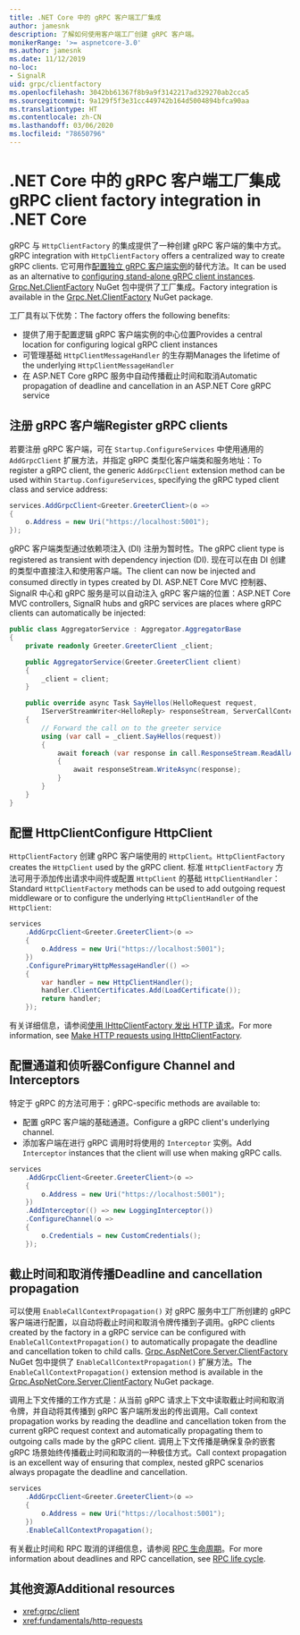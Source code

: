 ```yaml
---
title: .NET Core 中的 gRPC 客户端工厂集成
author: jamesnk
description: 了解如何使用客户端工厂创建 gRPC 客户端。
monikerRange: '>= aspnetcore-3.0'
ms.author: jamesnk
ms.date: 11/12/2019
no-loc:
- SignalR
uid: grpc/clientfactory
ms.openlocfilehash: 3042bb61367f8b9a9f3142217ad329270ab2cca5
ms.sourcegitcommit: 9a129f5f3e31cc449742b164d5004894bfca90aa
ms.translationtype: HT
ms.contentlocale: zh-CN
ms.lasthandoff: 03/06/2020
ms.locfileid: "78650796"
---
```

# <a name="grpc-client-factory-integration-in-net-core"></a><span data-ttu-id="a8c02-103">.NET Core 中的 gRPC 客户端工厂集成</span><span class="sxs-lookup"><span data-stu-id="a8c02-103">gRPC client factory integration in .NET Core</span></span>

<span data-ttu-id="a8c02-104">gRPC 与 `HttpClientFactory` 的集成提供了一种创建 gRPC 客户端的集中方式。</span><span class="sxs-lookup"><span data-stu-id="a8c02-104">gRPC integration with `HttpClientFactory` offers a centralized way to create gRPC clients.</span></span> <span data-ttu-id="a8c02-105">它可用作[配置独立 gRPC 客户端实例](xref:grpc/client)的替代方法。</span><span class="sxs-lookup"><span data-stu-id="a8c02-105">It can be used as an alternative to [configuring stand-alone gRPC client instances](xref:grpc/client).</span></span> <span data-ttu-id="a8c02-106">[Grpc.Net.ClientFactory](https://www.nuget.org/packages/Grpc.Net.ClientFactory) NuGet 包中提供了工厂集成。</span><span class="sxs-lookup"><span data-stu-id="a8c02-106">Factory integration is available in the [Grpc.Net.ClientFactory](https://www.nuget.org/packages/Grpc.Net.ClientFactory) NuGet package.</span></span>

<span data-ttu-id="a8c02-107">工厂具有以下优势：</span><span class="sxs-lookup"><span data-stu-id="a8c02-107">The factory offers the following benefits:</span></span>

* <span data-ttu-id="a8c02-108">提供了用于配置逻辑 gRPC 客户端实例的中心位置</span><span class="sxs-lookup"><span data-stu-id="a8c02-108">Provides a central location for configuring logical gRPC client instances</span></span>
* <span data-ttu-id="a8c02-109">可管理基础 `HttpClientMessageHandler` 的生存期</span><span class="sxs-lookup"><span data-stu-id="a8c02-109">Manages the lifetime of the underlying `HttpClientMessageHandler`</span></span>
* <span data-ttu-id="a8c02-110">在 ASP.NET Core gRPC 服务中自动传播截止时间和取消</span><span class="sxs-lookup"><span data-stu-id="a8c02-110">Automatic propagation of deadline and cancellation in an ASP.NET Core gRPC service</span></span>

## <a name="register-grpc-clients"></a><span data-ttu-id="a8c02-111">注册 gRPC 客户端</span><span class="sxs-lookup"><span data-stu-id="a8c02-111">Register gRPC clients</span></span>

<span data-ttu-id="a8c02-112">若要注册 gRPC 客户端，可在 `Startup.ConfigureServices` 中使用通用的 `AddGrpcClient` 扩展方法，并指定 gRPC 类型化客户端类和服务地址：</span><span class="sxs-lookup"><span data-stu-id="a8c02-112">To register a gRPC client, the generic `AddGrpcClient` extension method can be used within `Startup.ConfigureServices`, specifying the gRPC typed client class and service address:</span></span>

```csharp
services.AddGrpcClient<Greeter.GreeterClient>(o =>
{
    o.Address = new Uri("https://localhost:5001");
});
```

<span data-ttu-id="a8c02-113">gRPC 客户端类型通过依赖项注入 (DI) 注册为暂时性。</span><span class="sxs-lookup"><span data-stu-id="a8c02-113">The gRPC client type is registered as transient with dependency injection (DI).</span></span> <span data-ttu-id="a8c02-114">现在可以在由 DI 创建的类型中直接注入和使用客户端。</span><span class="sxs-lookup"><span data-stu-id="a8c02-114">The client can now be injected and consumed directly in types created by DI.</span></span> <span data-ttu-id="a8c02-115">ASP.NET Core MVC 控制器、SignalR 中心和 gRPC 服务是可以自动注入 gRPC 客户端的位置：</span><span class="sxs-lookup"><span data-stu-id="a8c02-115">ASP.NET Core MVC controllers, SignalR hubs and gRPC services are places where gRPC clients can automatically be injected:</span></span>

```csharp
public class AggregatorService : Aggregator.AggregatorBase
{
    private readonly Greeter.GreeterClient _client;

    public AggregatorService(Greeter.GreeterClient client)
    {
        _client = client;
    }

    public override async Task SayHellos(HelloRequest request,
        IServerStreamWriter<HelloReply> responseStream, ServerCallContext context)
    {
        // Forward the call on to the greeter service
        using (var call = _client.SayHellos(request))
        {
            await foreach (var response in call.ResponseStream.ReadAllAsync())
            {
                await responseStream.WriteAsync(response);
            }
        }
    }
}
```

## <a name="configure-httpclient"></a><span data-ttu-id="a8c02-116">配置 HttpClient</span><span class="sxs-lookup"><span data-stu-id="a8c02-116">Configure HttpClient</span></span>

<span data-ttu-id="a8c02-117">`HttpClientFactory` 创建 gRPC 客户端使用的 `HttpClient`。</span><span class="sxs-lookup"><span data-stu-id="a8c02-117">`HttpClientFactory` creates the `HttpClient` used by the gRPC client.</span></span> <span data-ttu-id="a8c02-118">标准 `HttpClientFactory` 方法可用于添加传出请求中间件或配置 `HttpClient` 的基础 `HttpClientHandler`：</span><span class="sxs-lookup"><span data-stu-id="a8c02-118">Standard `HttpClientFactory` methods can be used to add outgoing request middleware or to configure the underlying `HttpClientHandler` of the `HttpClient`:</span></span>

```csharp
services
    .AddGrpcClient<Greeter.GreeterClient>(o =>
    {
        o.Address = new Uri("https://localhost:5001");
    })
    .ConfigurePrimaryHttpMessageHandler(() =>
    {
        var handler = new HttpClientHandler();
        handler.ClientCertificates.Add(LoadCertificate());
        return handler;
    });
```

<span data-ttu-id="a8c02-119">有关详细信息，请参阅[使用 IHttpClientFactory 发出 HTTP 请求](xref:fundamentals/http-requests)。</span><span class="sxs-lookup"><span data-stu-id="a8c02-119">For more information, see [Make HTTP requests using IHttpClientFactory](xref:fundamentals/http-requests).</span></span>

## <a name="configure-channel-and-interceptors"></a><span data-ttu-id="a8c02-120">配置通道和侦听器</span><span class="sxs-lookup"><span data-stu-id="a8c02-120">Configure Channel and Interceptors</span></span>

<span data-ttu-id="a8c02-121">特定于 gRPC 的方法可用于：</span><span class="sxs-lookup"><span data-stu-id="a8c02-121">gRPC-specific methods are available to:</span></span>

* <span data-ttu-id="a8c02-122">配置 gRPC 客户端的基础通道。</span><span class="sxs-lookup"><span data-stu-id="a8c02-122">Configure a gRPC client's underlying channel.</span></span>
* <span data-ttu-id="a8c02-123">添加客户端在进行 gRPC 调用时将使用的 `Interceptor` 实例。</span><span class="sxs-lookup"><span data-stu-id="a8c02-123">Add `Interceptor` instances that the client will use when making gRPC calls.</span></span>

```csharp
services
    .AddGrpcClient<Greeter.GreeterClient>(o =>
    {
        o.Address = new Uri("https://localhost:5001");
    })
    .AddInterceptor(() => new LoggingInterceptor())
    .ConfigureChannel(o =>
    {
        o.Credentials = new CustomCredentials();
    });
```

## <a name="deadline-and-cancellation-propagation"></a><span data-ttu-id="a8c02-124">截止时间和取消传播</span><span class="sxs-lookup"><span data-stu-id="a8c02-124">Deadline and cancellation propagation</span></span>

<span data-ttu-id="a8c02-125">可以使用 `EnableCallContextPropagation()` 对 gRPC 服务中工厂所创建的 gRPC 客户端进行配置，以自动将截止时间和取消令牌传播到子调用。</span><span class="sxs-lookup"><span data-stu-id="a8c02-125">gRPC clients created by the factory in a gRPC service can be configured with `EnableCallContextPropagation()` to automatically propagate the deadline and cancellation token to child calls.</span></span> <span data-ttu-id="a8c02-126">[Grpc.AspNetCore.Server.ClientFactory](https://www.nuget.org/packages/Grpc.AspNetCore.Server.ClientFactory) NuGet 包中提供了 `EnableCallContextPropagation()` 扩展方法。</span><span class="sxs-lookup"><span data-stu-id="a8c02-126">The `EnableCallContextPropagation()` extension method is available in the [Grpc.AspNetCore.Server.ClientFactory](https://www.nuget.org/packages/Grpc.AspNetCore.Server.ClientFactory) NuGet package.</span></span>

<span data-ttu-id="a8c02-127">调用上下文传播的工作方式是：从当前 gRPC 请求上下文中读取截止时间和取消令牌，并自动将其传播到 gRPC 客户端所发出的传出调用。</span><span class="sxs-lookup"><span data-stu-id="a8c02-127">Call context propagation works by reading the deadline and cancellation token from the current gRPC request context and automatically propagating them to outgoing calls made by the gRPC client.</span></span> <span data-ttu-id="a8c02-128">调用上下文传播是确保复杂的嵌套 gRPC 场景始终传播截止时间和取消的一种极佳方式。</span><span class="sxs-lookup"><span data-stu-id="a8c02-128">Call context propagation is an excellent way of ensuring that complex, nested gRPC scenarios always propagate the deadline and cancellation.</span></span>

```csharp
services
    .AddGrpcClient<Greeter.GreeterClient>(o =>
    {
        o.Address = new Uri("https://localhost:5001");
    })
    .EnableCallContextPropagation();
```

<span data-ttu-id="a8c02-129">有关截止时间和 RPC 取消的详细信息，请参阅 [RPC 生命周期](https://www.grpc.io/docs/guides/concepts/#rpc-life-cycle)。</span><span class="sxs-lookup"><span data-stu-id="a8c02-129">For more information about deadlines and RPC cancellation, see [RPC life cycle](https://www.grpc.io/docs/guides/concepts/#rpc-life-cycle).</span></span>

## <a name="additional-resources"></a><span data-ttu-id="a8c02-130">其他资源</span><span class="sxs-lookup"><span data-stu-id="a8c02-130">Additional resources</span></span>

* <xref:grpc/client>
* <xref:fundamentals/http-requests>
